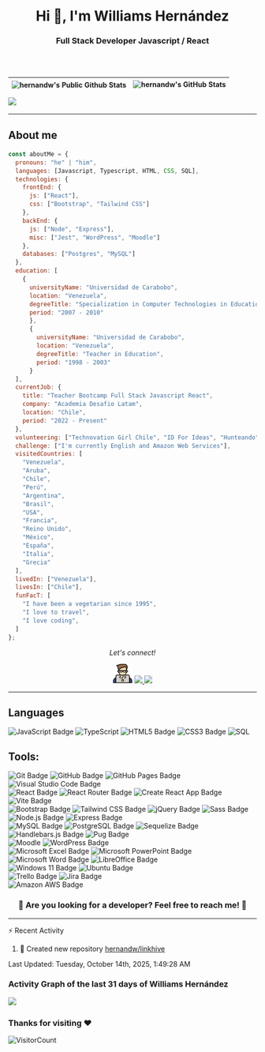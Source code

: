 <h1 align="center">Hi 👋, I'm Williams Hernández</h1>
<h3 align="center">Full Stack Developer Javascript / React</h3><br /><br />

<div align="center">


</div>  

| <img align="center" src="https://streak-stats.demolab.com?user=hernandw&theme=dark&mode=weekly&exclude_days=Sun%2CSat&card_width=450" alt="hernandw's Public Github Stats"> | <img  alt="hernandw's GitHub Stats" src="https://awesome-github-stats.azurewebsites.net/user-stats/hernandw?cardType=github&theme=dark&showIcons=false&preferLogin=false" /> | 
| :--: | :--: |







<p>
  <img width="96%" src="https://github-readme-stats.vercel.app/api/top-langs/?username=hernandw&layout=compact&card_width=400&theme=radical&hide_border=true" />
</p>


<p>
<hr>
  
## About me
  
```javascript
const aboutMe = {
  pronouns: "he" | "him",
  languages: [Javascript, Typescript, HTML, CSS, SQL],
  technologies: {
    frontEnd: {
      js: ["React"],
      css: ["Bootstrap", "Tailwind CSS"]
    },
    backEnd: {
      js: ["Node", "Express"],
      misc: ["Jest", "WordPress", "Moodle"]
    },
    databases: ["Postgres", "MySQL"]
  },
  education: [
    {
      universityName: "Universidad de Carabobo",
      location: "Venezuela",
      degreeTitle: "Specialization in Computer Technologies in Education",
      period: "2007 - 2010"
      },
      {
        universityName: "Universidad de Carabobo",
        location: "Venezuela",
        degreeTitle: "Teacher in Education",
        period: "1998 - 2003"
      }
  ],
  currentJob: {
    title: "Teacher Bootcamp Full Stack Javascript React",
    company: "Academia Desafio Latam",
    location: "Chile",
    period: "2022 - Present"
  },
  volunteering: ["Technovation Girl Chile", "ID For Ideas", "Hunteando"],
  challenge: ["I'm currently English and Amazon Web Services"],
  visitedCountries: [
    "Venezuela",
    "Aruba",
    "Chile",
    "Perú",
    "Argentina",
    "Brasil",
    "USA",
    "Francia",
    "Reino Unido",
    "México",
    "España",
    "Italia",
    "Grecia"
  ],
  livedIn: ["Venezuela"],
  livesIn: ["Chile"],
  funFacT: [
    "I have been a vegetarian since 1995",
    "I love to travel",
    "I love coding",
  ]
};
```

</p>

<p align="center">
  <i>Let's connect!</i>
</p>

  <p align="center">
   <a href="https://www.williamshernandez.com/" title="website" alt="Website"><img src="https://github.com/hernandw/hernandw/blob/master/icons/coding.png" style="width: 40px"></a> 
    <a href="https://www.linkedin.com/in/hernandw/" title="linkedin" alt="Linkedin"><img src="https://cdn-icons-png.flaticon.com/512/145/145807.png" width="35px"</a>
    <a href="mailto:hernandw@gmail.com" title="email" alt="Send me an email"><img src="https://cdn-icons-png.flaticon.com/512/732/732200.png" width="35px"></a>
  </p>

  <hr />

## Languages

![JavaScript Badge](https://img.shields.io/badge/JavaScript-F7DF1E?logo=javascript&logoColor=000&style=flat)
![TypeScript](https://img.shields.io/badge/TypeScript-007ACC?style=for-the-badge&logo=typescript&logoColor=white)
![HTML5 Badge](https://img.shields.io/badge/HTML5-E34F26?logo=html5&logoColor=fff&style=flat)
![CSS3 Badge](https://img.shields.io/badge/CSS3-1572B6?logo=css3&logoColor=fff&style=flat)
![SQL](https://img.shields.io/badge/-SQL-000000?style=flat&logo=sql)

## Tools:
![Git Badge](https://img.shields.io/badge/Git-F05032?logo=git&logoColor=fff&style=flat)
![GitHub Badge](https://img.shields.io/badge/GitHub-181717?logo=github&logoColor=fff&style=flat)
![GitHub Pages Badge](https://img.shields.io/badge/GitHub%20Pages-222?logo=githubpages&logoColor=fff&style=flat)
![Visual Studio Code Badge](https://img.shields.io/badge/Visual%20Studio%20Code-007ACC?logo=visualstudiocode&logoColor=fff&style=flat)<br />
![React Badge](https://img.shields.io/badge/React-61DAFB?logo=react&logoColor=000&style=flat)
![React Router Badge](https://img.shields.io/badge/React%20Router-CA4245?logo=reactrouter&logoColor=fff&style=flat)
![Create React App Badge](https://img.shields.io/badge/Create%20React%20App-09D3AC?logo=createreactapp&logoColor=fff&style=flat)
![Vite Badge](https://img.shields.io/badge/Vite-646CFF?logo=vite&logoColor=fff&style=flat)
<br />
![Bootstrap Badge](https://img.shields.io/badge/Bootstrap-7952B3?logo=bootstrap&logoColor=fff&style=flat)
![Tailwind CSS Badge](https://img.shields.io/badge/Tailwind%20CSS-06B6D4?logo=tailwindcss&logoColor=fff&style=flat)
![jQuery Badge](https://img.shields.io/badge/jQuery-0769AD?logo=jquery&logoColor=fff&style=flat)
![Sass Badge](https://img.shields.io/badge/Sass-C69?logo=sass&logoColor=fff&style=flat) <br />
![Node.js Badge](https://img.shields.io/badge/Node.js-393?logo=nodedotjs&logoColor=fff&style=flat)
![Express Badge](https://img.shields.io/badge/Express-000?logo=express&logoColor=fff&style=flat)<br />
![MySQL Badge](https://img.shields.io/badge/MySQL-4479A1?logo=mysql&logoColor=fff&style=flat)
![PostgreSQL Badge](https://img.shields.io/badge/PostgreSQL-4169E1?logo=postgresql&logoColor=fff&style=flat)
![Sequelize Badge](https://img.shields.io/badge/Sequelize-52B0E7?logo=sequelize&logoColor=fff&style=flat) <br />
![Handlebars.js Badge](https://img.shields.io/badge/Handlebars.js-000?logo=handlebarsdotjs&logoColor=fff&style=flat)
![Pug Badge](https://img.shields.io/badge/Pug-A86454?logo=pug&logoColor=fff&style=flat)<br />
![Moodle](https://img.shields.io/badge/Moodle-000000?style=flat&logo=moodle)
![WordPress Badge](https://img.shields.io/badge/WordPress-21759B?logo=wordpress&logoColor=fff&style=flat)<br />
![Microsoft Excel Badge](https://img.shields.io/badge/Microsoft%20Excel-217346?logo=microsoftexcel&logoColor=fff&style=flat)
![Microsoft PowerPoint Badge](https://img.shields.io/badge/Microsoft%20PowerPoint-B7472A?logo=microsoftpowerpoint&logoColor=fff&style=flat)
![Microsoft Word Badge](https://img.shields.io/badge/Microsoft%20Word-2B579A?logo=microsoftword&logoColor=fff&style=flat)
![LibreOffice Badge](https://img.shields.io/badge/LibreOffice-18A303?logo=libreoffice&logoColor=fff&style=flat)<br />
![Windows 11 Badge](https://img.shields.io/badge/Windows%2011-0078D4?logo=windows11&logoColor=fff&style=flat)
![Ubuntu Badge](https://img.shields.io/badge/Ubuntu-E95420?logo=ubuntu&logoColor=fff&style=flat)<br />
![Trello Badge](https://img.shields.io/badge/Trello-0052CC?logo=trello&logoColor=fff&style=flat)
![Jira Badge](https://img.shields.io/badge/Jira-0052CC?logo=jira&logoColor=fff&style=flat)<br />
![Amazon AWS Badge](https://img.shields.io/badge/Amazon%20AWS-232F3E?logo=amazonaws&logoColor=fff&style=flat)


<h3 align="center"> 🎨 Are you looking for a developer? Feel free to reach me! 🎨 </h3>
<hr>

⚡ Recent Activity

<!--RECENT_ACTIVITY:start-->
1. 📔 Created new repository [hernandw/linkhive](https://github.com/hernandw/linkhive)<br>
<!--RECENT_ACTIVITY:end-->
<!--RECENT_ACTIVITY:last_update-->
Last Updated: Tuesday, October 14th, 2025, 1:49:28 AM
<!--RECENT_ACTIVITY:last_update_end-->


### Activity Graph of the last 31 days of Williams Hernández
<img src="https://github-readme-activity-graph.vercel.app/graph?username=hernandw&custom_title=Williams%20Hernandez%20Activity%20Graph&hide_border=true&theme=tokyo-night&title_color=FFFFFF&area=true&radius=6&point=FFFFFF&color=FFFFFF"/>


### Thanks for visiting :heart:
![VisitorCount](https://profile-counter.glitch.me/hernandw/count.svg)


